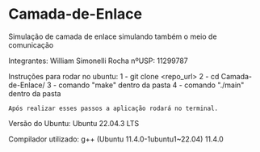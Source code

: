 # Camada-de-Enlace
Simulação de camada de enlace simulando também o meio de comunicação

Integrantes: 
	William Simonelli Rocha
	nºUSP: 11299787
	
Instruções para rodar no ubuntu:
	1 - git clone <repo_url>
 	2 - cd Camada-de-Enlace/
	3 - comando "make" dentro da pasta
	4 - comando "./main" dentro da pasta
	
	Após realizar esses passos a aplicação rodará no terminal.
 
Versão do Ubuntu:
	Ubuntu 22.04.3 LTS

 Compilador utilizado:
	g++ (Ubuntu 11.4.0-1ubuntu1~22.04) 11.4.0
